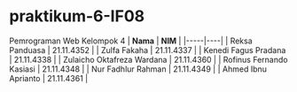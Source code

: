 # praktikum-6-IF08
Pemrograman Web Kelompok 4
| **Nama** | **NIM** |
|-----|----|
| Reksa Panduasa | 21.11.4352 |
| Zulfa Fakaha | 21.11.4337 |
| Kenedi Fagus Pradana | 21.11.4338 |
| Zulaicho Oktafreza Wardana | 21.11.4360 |
| Rofinus Fernando Kasiasi | 21.11.4348 |
| Nur Fadhlur Rahman | 21.11.4349 |
| Ahmed Ibnu Aprianto | 21.11.4361 |
